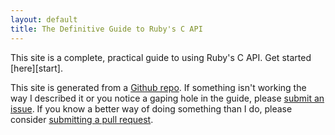 ```yaml
---
layout: default
title: The Definitive Guide to Ruby's C API
---
```


<div class="container">
<div class="jumbotron">
This site is a complete, practical guide to using Ruby's C API. Get started
[here][start].

This site is generated from a [Github repo][repo]. If something isn't working
the way I described it or you notice a gaping hole in the guide, please [submit
an issue][iss]. If you know a better way of doing something than I do, please
consider [submitting a pull request][pull].
</div>
</div>

[start]: c
[repo]: https://github.com/silverhammermba/emberb
[iss]: https://github.com/silverhammermba/emberb/issues/new
[pull]: https://github.com/silverhammermba/emberb/pulls
